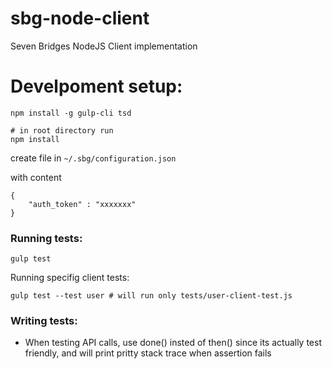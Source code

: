 # sbg-node-client
Seven Bridges NodeJS Client implementation

# Develpoment setup: 

    npm install -g gulp-cli tsd 
    
    # in root directory run
    npm install
    
    
    
create  file in `~/.sbg/configuration.json`


with content

    {
        "auth_token" : "xxxxxxx"
    }
    


### Running tests:

    gulp test
    
Running specifig client tests:
    
    gulp test --test user # will run only tests/user-client-test.js
    

### Writing tests: 

- When testing API calls, use done() insted of then() since its actually 
 test friendly, and will print pritty stack trace when assertion fails
    

